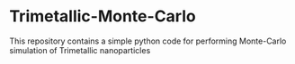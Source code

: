 # Trimetallic-Monte-Carlo
This repository contains a simple python code for performing Monte-Carlo simulation of Trimetallic nanoparticles
